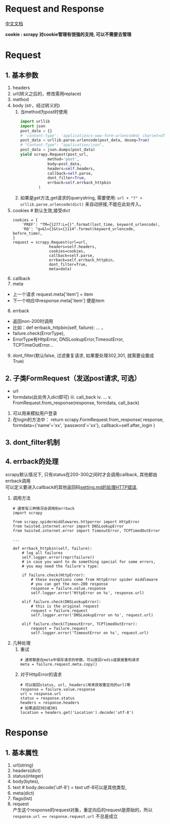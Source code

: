# Request and Response
[中文文档](https://scrapy-chs.readthedocs.io/zh_CN/latest/topics/request-response.html)

**cookie : scrapy 对cookie管理有很强的支持, 可以不需要去管理**


# Request

## 1. 基本参数
1. headers
2. url(转义之后的，修改需用replace)
3. method
4. body (str，经过转义的)
	1. 当method为post时使用
        ```python
        import urllib
        import json
        post_data = {}
        # 'content-type': 'application/x-www-form-urlencoded; charset=UTF-8',
        post_data = urllib.parse.urlencode(post_data, doseq=True)
        # "Content-Type": "application/json",
        post_data = json.dumps(post_data)
        yield scrapy.Request(post_url,
                    method='post',
                    body=post_data,
                    headers=self.headers,
                    callback=self.parse,
                    dont_filter=True,
                    errback=self.errback_httpbin
                )
        ```
	2. 如果是get方法,get请求的querystring, 需要使用: ``` url + "?" + urllib.parse.urlencode(dict) ``` 来自动拼接,不能在此处传入。
5. cookies	# 默认生效,接受dict 
    ```
    cookies = {
        'PREF': "TM={}277:L={}".format(last_time, keyword_urlencode),
        'RQ': "q=&l={}&ts={}114".format(keyword_urlencode, before_time),
    }
    request = scrapy.Request(url=url, 
                    headers=self.headers,
                    cookies=cookies,
                    callback=self.parse, 
                    errback=self.errback_httpbin,
                    dont_filter=True,
                    meta=data)
    ```
6. callback
7. meta 
 + 上一个请求 request.meta['item'] = item
 + 下一个响应中response.meta['item'] 便是item
8. errback
 + 返回non-200时调用
 + 比如：def errback_httpbin(self, failure): … ，
 + failure.check(ErrorType),    
 + ErrorType有HttpError, DNSLookupError,TimeoutError, TCPTimeOutError…

9. dont_filter(默认false, 过滤重复请求, 如果要处理302,301, 就需要设置成True)

## 2. 子类FormRequest（发送post请求, 可选）
- url
- formdata(此处传入dict即可)
iii. call_back
iv. …
v. FromRequest.from_response(response, formdata, call_back)
1) 可以用来模拟用户登录
2) 在login的方法中： return scrapy.FormRequest.from_response(
	response,
	formdata={'name'='xx', 'password'='xx'},
	callback=self.after_login
	)

## 3. dont_filter机制


## 4. errback的处理
scrapy默认情况下, 只有status在200-300之间时才会调用callback, 其他都由errback调用  
可以定义要进入callback的其他返回码[setting.md的处理HTTP错误](scrapy-setting.md), 
1. 调用方法
    ```
    # 通常有三种情况会调用到errback
    import scrapy

    from scrapy.spidermiddlewares.httperror import HttpError
    from twisted.internet.error import DNSLookupError
    from twisted.internet.error import TimeoutError, TCPTimedOutError

    ...

    def errback_httpbin(self, failure):
        # log all failures
        self.logger.error(repr(failure))
        # in case you want to do something special for some errors,
        # you may need the failure's type:

        if failure.check(HttpError):
            # these exceptions come from HttpError spider middleware
            # you can get the non-200 response
            response = failure.value.response
            self.logger.error('HttpError on %s', response.url)

        elif failure.check(DNSLookupError):
            # this is the original request
            request = failure.request
            self.logger.error('DNSLookupError on %s', request.url)

        elif failure.check(TimeoutError, TCPTimedOutError):
            request = failure.request
            self.logger.error('TimeoutError on %s', request.url)
    ```
2. 几种处理
   1. 重试
        ```
        # 通常都是在meta中保存请求的参数，可以放回redis或直接重构请求
        meta = failure.request.meta.copy()
        ```
   2. 对于HttpError的请求
        ```
        # 可以取回status, url, headers(用来获取重定向的url)等
        response = failure.value.response
        url = response.url
        status = response.status
        headers = response.headers
        # 如果返回302或301
        location = headers.get('Location').decode('utf-8')
        ```

# Response

## 1. 基本属性
1. url(string)
2. headers(dict)
3. status(integer)
4. body(bytes), 
5. text   # body.decode('utf-8') = text  utf-8可以是其他类型, <meta charset="UTF-8">
6. meta(dict)
7. flags(list)
8. request  
  产生这个response的request对象，重定向后的request是原始的，所以`response.url == response.request.url` 不总是成立
